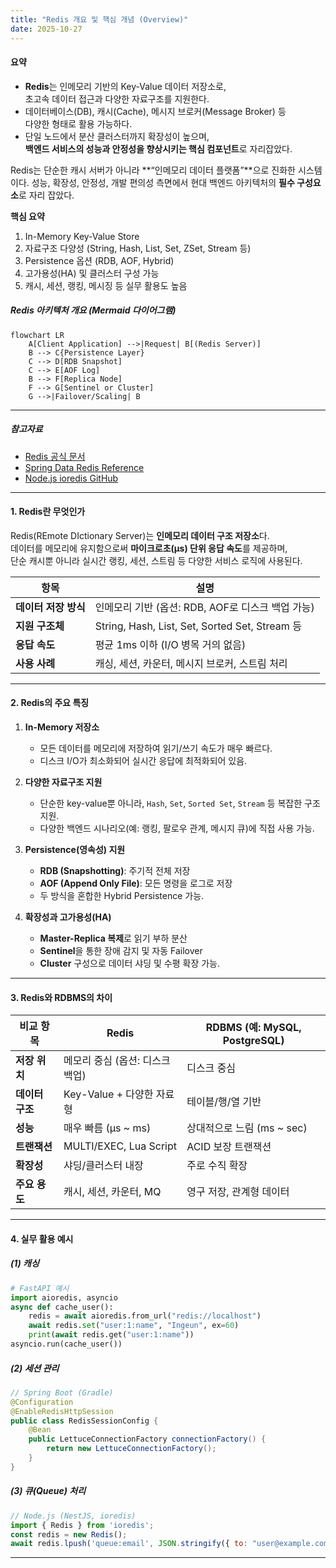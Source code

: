 ```yaml
---
title: "Redis 개요 및 핵심 개념 (Overview)"
date: 2025-10-27
---
```


#### 요약

- **Redis**는 인메모리 기반의 Key-Value 데이터 저장소로,  
  초고속 데이터 접근과 다양한 자료구조를 지원한다.  
- 데이터베이스(DB), 캐시(Cache), 메시지 브로커(Message Broker) 등  
  다양한 형태로 활용 가능하다.  
- 단일 노드에서 분산 클러스터까지 확장성이 높으며,  
  **백엔드 서비스의 성능과 안정성을 향상시키는 핵심 컴포넌트**로 자리잡았다.


Redis는 단순한 캐시 서버가 아니라
**“인메모리 데이터 플랫폼”**으로 진화한 시스템이다.
성능, 확장성, 안정성, 개발 편의성 측면에서
현대 백엔드 아키텍처의 **필수 구성요소**로 자리 잡았다.


**핵심 요약**
1. In-Memory Key-Value Store  
2. 자료구조 다양성 (String, Hash, List, Set, ZSet, Stream 등)  
3. Persistence 옵션 (RDB, AOF, Hybrid)  
4. 고가용성(HA) 및 클러스터 구성 가능  
5. 캐시, 세션, 랭킹, 메시징 등 실무 활용도 높음  

##### Redis 아키텍처 개요 (Mermaid 다이어그램)

```mermaid
flowchart LR
    A[Client Application] -->|Request| B[(Redis Server)]
    B --> C{Persistence Layer}
    C --> D[RDB Snapshot]
    C --> E[AOF Log]
    B --> F[Replica Node]
    F --> G[Sentinel or Cluster]
    G -->|Failover/Scaling| B
```

---

##### 참고자료  
- [Redis 공식 문서](https://redis.io/documentation)  
- [Spring Data Redis Reference](https://docs.spring.io/spring-data/redis/docs/current/reference/html/)  
- [Node.js ioredis GitHub](https://github.com/luin/ioredis)  
---

#### 1. Redis란 무엇인가

Redis(REmote DIctionary Server)는 **인메모리 데이터 구조 저장소**다.  
데이터를 메모리에 유지함으로써 **마이크로초(μs) 단위 응답 속도**를 제공하며,  
단순 캐시뿐 아니라 실시간 랭킹, 세션, 스트림 등 다양한 서비스 로직에 사용된다.

| 항목 | 설명 |
|------|------|
| **데이터 저장 방식** | 인메모리 기반 (옵션: RDB, AOF로 디스크 백업 가능) |
| **지원 구조체** | String, Hash, List, Set, Sorted Set, Stream 등 |
| **응답 속도** | 평균 1ms 이하 (I/O 병목 거의 없음) |
| **사용 사례** | 캐싱, 세션, 카운터, 메시지 브로커, 스트림 처리 |

---

#### 2. Redis의 주요 특징

1. **In-Memory 저장소**  
   - 모든 데이터를 메모리에 저장하여 읽기/쓰기 속도가 매우 빠르다.  
   - 디스크 I/O가 최소화되어 실시간 응답에 최적화되어 있음.

2. **다양한 자료구조 지원**  
   - 단순한 key-value뿐 아니라, `Hash`, `Set`, `Sorted Set`, `Stream` 등 복잡한 구조 지원.  
   - 다양한 백엔드 시나리오(예: 랭킹, 팔로우 관계, 메시지 큐)에 직접 사용 가능.

3. **Persistence(영속성) 지원**  
   - **RDB (Snapshotting)**: 주기적 전체 저장  
   - **AOF (Append Only File)**: 모든 명령을 로그로 저장  
   - 두 방식을 혼합한 Hybrid Persistence 가능.

4. **확장성과 고가용성(HA)**  
   - **Master-Replica 복제**로 읽기 부하 분산  
   - **Sentinel**을 통한 장애 감지 및 자동 Failover  
   - **Cluster** 구성으로 데이터 샤딩 및 수평 확장 가능.

---

#### 3. Redis와 RDBMS의 차이

| 비교 항목 | Redis | RDBMS (예: MySQL, PostgreSQL) |
|------------|--------|-------------------------------|
| **저장 위치** | 메모리 중심 (옵션: 디스크 백업) | 디스크 중심 |
| **데이터 구조** | Key-Value + 다양한 자료형 | 테이블/행/열 기반 |
| **성능** | 매우 빠름 (μs ~ ms) | 상대적으로 느림 (ms ~ sec) |
| **트랜잭션** | MULTI/EXEC, Lua Script | ACID 보장 트랜잭션 |
| **확장성** | 샤딩/클러스터 내장 | 주로 수직 확장 |
| **주요 용도** | 캐시, 세션, 카운터, MQ | 영구 저장, 관계형 데이터 |

---

#### 4. 실무 활용 예시

##### (1) 캐싱
```python
# FastAPI 예시
import aioredis, asyncio
async def cache_user():
    redis = await aioredis.from_url("redis://localhost")
    await redis.set("user:1:name", "Ingeun", ex=60)
    print(await redis.get("user:1:name"))
asyncio.run(cache_user())
```

##### (2) 세션 관리

```java
// Spring Boot (Gradle)
@Configuration
@EnableRedisHttpSession
public class RedisSessionConfig {
    @Bean
    public LettuceConnectionFactory connectionFactory() {
        return new LettuceConnectionFactory();
    }
}
```

##### (3) 큐(Queue) 처리

```js
// Node.js (NestJS, ioredis)
import { Redis } from 'ioredis';
const redis = new Redis();
await redis.lpush('queue:email', JSON.stringify({ to: "user@example.com" }));
```

---

